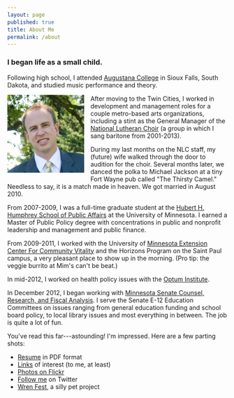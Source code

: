 ```yaml
---
layout: page
published: true
title: About Me
permalink: /about
---
```


### I began life as a small child. 

Following high school, I attended [Augustana College](http://www.augie.edu) in Sioux Falls, South Dakota, and studied music performance and theory.

<img src="/images/bjorn.jpg" style="width: 35%; float:left;margin:0 1em 1em 0;" alt="Bjorn Arneson" />

After moving to the Twin Cities, I worked in development and management roles for a couple metro-based arts organizations, including a stint as the General Manager of the [National Lutheran Choir](http://www.nlca.com) (a group in which I sang baritone from 2001-2013).

During my last months on the NLC staff, my (future) wife walked through the door to audition for the choir. Several months later, we danced the polka to Michael Jackson at a tiny Fort Wayne pub called "The Thirsty Camel." Needless to say, it is a match made in heaven. We got married in August 2010.

From 2007-2009, I was a full-time graduate student at the [Hubert H. Humphrey School of Public Affairs](http://www.hhh.umn.edu) at the University of Minnesota. I earned a Master of Public Policy degree with concentrations in public and nonprofit leadership and management and public finance. 

From 2009-2011, I worked with the University of [Minnesota Extension Center For Community Vitality](http://www.extension.umn.edu/community/) and the Horizons Program on the Saint Paul campus, a very pleasant place to show up in the morning. (Pro tip: the veggie burrito at Mim's can't be beat.) 

In mid-2012, I worked on health policy issues with the [Optum Institute](http://www.institute.optum.com). 

In December 2012, I began working with [Minnesota Senate Counsel, Research, and Fiscal Analysis](http://www.senate.mn/departments/office_bio.php?office_id=1007&ls=).
I serve the Senate E-12 Education Committees on issues ranging from general education 
funding and school board policy, to local library issues and most everything in between. The job is quite a lot of fun.

You've read this far---astounding! I'm impressed. Here are a few parting shots:

- [Resume](//dl.dropbox.com/u/1176144/bjornarneson.com/resume.pdf) in PDF format
- [Links](//pinboard.in/u:bjornarneson) of interest (to me, at least)
- [Photos on Flickr](//flickr.com/photos/bjornarneson)
- [Follow me](//twitter.com/bjornarneson) on Twitter
- [Wren Fest](//wrenfest.tumblr.com), a silly pet project